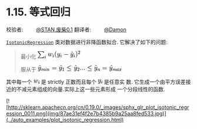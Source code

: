 # 1.15\. 等式回归

校验者:
        [@STAN,废柴0.1](https://github.com/apachecn/scikit-learn-doc-zh)
翻译者:
        [@Damon](https://github.com/apachecn/scikit-learn-doc-zh)

[`IsotonicRegression`](generated/sklearn.isotonic.IsotonicRegression.html#sklearn.isotonic.IsotonicRegression "sklearn.isotonic.IsotonicRegression") 类对数据进行非降函数拟合. 它解决了如下的问题:

> 最小化 ![\sum_i w_i (y_i - \hat{y}_i)^2](img/156554c81cfe5f0230627ac0487fd07f.jpg)
> 
> 服从于 ![\hat{y}_{min} = \hat{y}_1 \le \hat{y}_2 ... \le \hat{y}_n = \hat{y}_{max}](img/6c446734a6837b7541db12e2b55f1a2b.jpg)

其中每一个 ![w_i](img/6689aa593e8e42bb5c2caa474e642b5f.jpg) 是 strictly 正数而且每个 ![y_i](img/4a22ca544916918b2358e5fc7c71b8e6.jpg) 是任意实 数. 它生成一个由平方误差接近的不减元素组成的向量.实际上这一些元素形成 一个分段线性的函数.

[![http://sklearn.apachecn.org/cn/0.19.0/_images/sphx_glr_plot_isotonic_regression_0011.png](img/87ae31ef4f2e7b4385b9a25aa8fed533.jpg)](../auto_examples/plot_isotonic_regression.html)